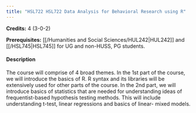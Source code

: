 ```yaml
---
title: "HSL722 HSL722 Data Analysis for Behavioral Research using R"
---
```

**Credits:** 4 (3-0-2)

**Prerequisites:** [[/Humanities and Social Sciences/HUL242|HUL242]] and [[/HSL745|HSL745]] for UG and non-HUSS, PG students.

#### Description
The course will comprise of 4 broad themes. In the 1st part of the course, we will introduce the basics of R. R syntax and its libraries will be extensively used for other parts of the course. In the 2nd part, we will introduce basics of statistics that are needed for understanding ideas of frequentist-based hypothesis testing methods. This will include understanding t-test, linear regressions and basics of linear- mixed models.